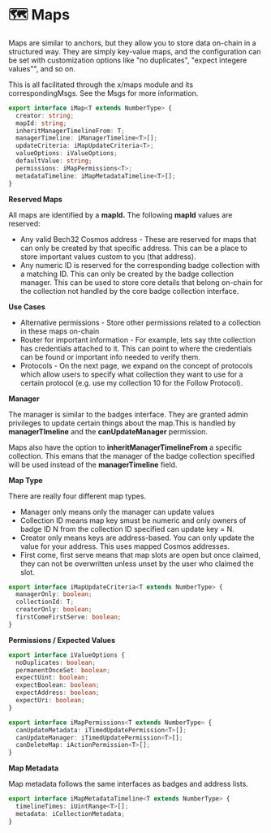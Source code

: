# 🗺️ Maps

Maps are similar to anchors, but they allow you to store data on-chain in a structured way. They are simply key-value maps, and the configuration can be set with customization options like "no duplicates", "expect integere values"", and so on.&#x20;

This is all facilitated through the x/maps module and its correspondingMsgs. See the Msgs for more information.

```typescript
export interface iMap<T extends NumberType> {
  creator: string;
  mapId: string;
  inheritManagerTimelineFrom: T;
  managerTimeline: iManagerTimeline<T>[];
  updateCriteria: iMapUpdateCriteria<T>;
  valueOptions: iValueOptions;
  defaultValue: string;
  permissions: iMapPermissions<T>;
  metadataTimeline: iMapMetadataTimeline<T>[];
}
```

**Reserved Maps**

All maps are identified by a **mapId.** The following **mapId** values are reserved:

* Any valid Bech32 Cosmos address - These are reserved for maps that can only be created by that specific address. This can be a place to store important values custom to you (that address).
* Any numeric ID is reserved for the corresponding badge collection with a matching ID. This can only be created by the badge collection manager. This can be used to store core details that belong on-chain for the collection not handled by the core badge collection interface.

**Use Cases**

* Alternative permissions - Store other permissions related to a collection in these maps on-chain
* Router for important information - For example, lets say thte collection has credentials attached to it. This can point to where the credentials can be found or important info needed to verify them.
* Protocols - On the next page, we expand on the concept of protocols which allow users to specify what collection they want to use for a certain protocol (e.g. use my collection 10 for the Follow Protocol).

**Manager**

The manager is similar to the badges interface. They are granted admin privileges to update certain things about the map.This is handled by **managerTImeline** and the **canUpdateManager** permission.

Maps also have the option to **inheritManagerTimelineFrom** a specific collection. This emans that the manager of the badge collection specified will be used instead of the **managerTimeline** field.

**Map Type**

There are really four different map types.&#x20;

* Manager only means only the manager can update values
* Collection ID means map key smust be numeric and only owners of badge ID N from the collection ID specified can update key = N.
* Creator only means keys are address-based. You can only update the value for your address. This uses mapped Cosmos addresses.
* First come, first serve means that map slots are open but once claimed, they can not be overwritten unless unset by the user who claimed the slot.

```typescript
export interface iMapUpdateCriteria<T extends NumberType> {
  managerOnly: boolean;
  collectionId: T;
  creatorOnly: boolean;
  firstComeFirstServe: boolean;
}
```

**Permissions / Expected Values**

```typescript
export interface iValueOptions {
  noDuplicates: boolean;
  permanentOnceSet: boolean;
  expectUint: boolean;
  expectBoolean: boolean;
  expectAddress: boolean;
  expectUri: boolean;
}
```

```typescript
export interface iMapPermissions<T extends NumberType> {
  canUpdateMetadata: iTimedUpdatePermission<T>[];
  canUpdateManager: iTimedUpdatePermission<T>[];
  canDeleteMap: iActionPermission<T>[];
}
```

**Map Metadata**

Map metadata follows the same interfaces as badges and address lists.

```typescript
export interface iMapMetadataTimeline<T extends NumberType> {
  timelineTimes: iUintRange<T>[];
  metadata: iCollectionMetadata;
}
```
